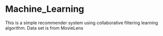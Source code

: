 # Machine_Learning

This is a simple recommender system using collaborative filtering learning algorithm.
Data set is from MovieLens
